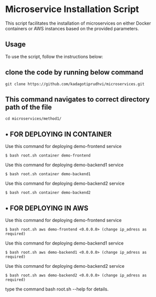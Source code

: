 # Microservice Installation Script <br>

This script facilitates the installation of microservices on either Docker containers or AWS instances based on the provided parameters.

## Usage
To use the script, follow the instructions below: <br>

## clone the code by running below command
```
git clone https://github.com/kadagotiprudhvi/microservices.git
```
## This command navigates to correct directory path of the file 
```
cd microservices/method1/
```

## • FOR DEPLOYING IN CONTAINER <br>

Use this command for deploying demo-frontend service <br>
  ```
  $ bash root.sh container demo-frontend
```

Use this command for deploying demo-backend1 service <br>
  ```
$ bash root.sh container demo-backend1
```

Use this command for deploying demo-backend2 service <br>
  ```
$ bash root.sh container demo-backend2
```

## • FOR DEPLOYING IN AWS <br>
 
Use this command for deploying demo-frontend service <br>
  ```
  $ bash root.sh aws demo-frontend <0.0.0.0> (change ip_adress as required)
```

Use this command for deploying demo-backend1 service    
  ```
  $ bash root.sh aws demo-backend1 <0.0.0.0> (change ip_adress as required)
```

Use this command for deploying demo-backend2 service    
  ```
  $ bash root.sh aws demo-backend2 <0.0.0.0> (change ip_adress as required)
```

type the command bash root.sh --help for details.

